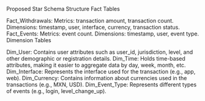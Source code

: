 Proposed Star Schema Structure
Fact Tables

Fact_Withdrawals:
Metrics: transaction amount, transaction count.
Dimensions: timestamp, user, interface, currency, transaction status.
Fact_Events:
Metrics: event count.
Dimensions: timestamp, user, event type.
Dimension Tables

Dim_User: Contains user attributes such as user_id, jurisdiction, level, and other demographic or registration details.
Dim_Time: Holds time-based attributes, making it easier to aggregate data by day, week, month, etc.
Dim_Interface: Represents the interface used for the transaction (e.g., app, web).
Dim_Currency: Contains information about currencies used in the transactions (e.g., MXN, USD).
Dim_Event_Type: Represents different types of events (e.g., login, level_change_up).